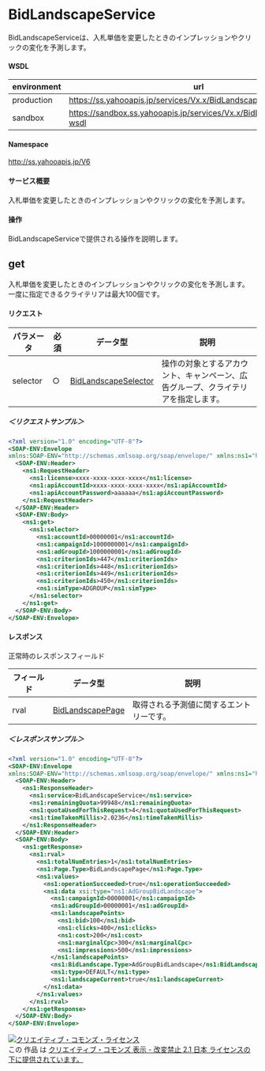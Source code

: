 # BidLandscapeService
BidLandscapeServiceは、入札単価を変更したときのインプレッションやクリックの変化を予測します。
#### WSDL
| environment | url |
|---|---|
| production  | https://ss.yahooapis.jp/services/Vx.x/BidLandscapeService?wsdl|
| sandbox  | https://sandbox.ss.yahooapis.jp/services/Vx.x/BidLandscapeService?wsdl|
#### Namespace
http://ss.yahooapis.jp/V6
#### サービス概要
入札単価を変更したときのインプレッションやクリックの変化を予測します。
#### 操作
BidLandscapeServiceで提供される操作を説明します。
<br>
## get
入札単価を変更したときのインプレッションやクリックの変化を予測します。<br>
一度に指定できるクライテリアは最大100個です。

#### リクエスト

| パラメータ | 必須 | データ型 | 説明 | 
|---|---|---|---|
| selector | ○ | [BidLandscapeSelector](../data/BidLandscapeSelector.md) | 操作の対象とするアカウント、キャンペーン、広告グループ、クライテリアを指定します。 | 
##### ＜リクエストサンプル＞
```xml
<?xml version="1.0" encoding="UTF-8"?>
<SOAP-ENV:Envelope 
xmlns:SOAP-ENV="http://schemas.xmlsoap.org/soap/envelope/" xmlns:ns1="http://ss.yahooapis.jp/V6">
  <SOAP-ENV:Header>
    <ns1:RequestHeader>
      <ns1:license>xxxx-xxxx-xxxx-xxxx</ns1:license>
      <ns1:apiAccountId>xxxx-xxxx-xxxx-xxxx</ns1:apiAccountId>
      <ns1:apiAccountPassword>aaaaaa</ns1:apiAccountPassword>
    </ns1:RequestHeader>
  </SOAP-ENV:Header>
  <SOAP-ENV:Body>
    <ns1:get>
      <ns1:selector>
        <ns1:accountId>00000001</ns1:accountId>
        <ns1:campaignId>1000000001</ns1:campaignId>
        <ns1:adGroupId>1000000001</ns1:adGroupId>
        <ns1:criterionIds>447</ns1:criterionIds>
        <ns1:criterionIds>448</ns1:criterionIds>
        <ns1:criterionIds>449</ns1:criterionIds>
        <ns1:criterionIds>450</ns1:criterionIds>
        <ns1:simType>ADGROUP</ns1:simType>
      </ns1:selector>
    </ns1:get>
  </SOAP-ENV:Body>
</SOAP-ENV:Envelope>

```
#### レスポンス
正常時のレスポンスフィールド

| フィールド | データ型 | 説明 | 
|---|---|---|
| rval | [BidLandscapePage](../data/BidLandscapePage.md) | 取得される予測値に関するエントリーです。 | 
##### ＜レスポンスサンプル＞
```xml
<?xml version="1.0" encoding="UTF-8"?>
<SOAP-ENV:Envelope 
xmlns:SOAP-ENV="http://schemas.xmlsoap.org/soap/envelope/" xmlns:ns1="http://ss.yahooapis.jp/V6" xmlns:xsi="http://www.w3.org/2001/XMLSchema-instance">
  <SOAP-ENV:Header>
    <ns1:ResponseHeader>
      <ns1:service>BidLandscapeService</ns1:service>
      <ns1:remainingQuota>99948</ns1:remainingQuota>
      <ns1:quotaUsedForThisRequest>4</ns1:quotaUsedForThisRequest>
      <ns1:timeTakenMillis>2.0236</ns1:timeTakenMillis>
    </ns1:ResponseHeader>
  </SOAP-ENV:Header>
  <SOAP-ENV:Body>
    <ns1:getResponse>
      <ns1:rval>
        <ns1:totalNumEntries>1</ns1:totalNumEntries>
        <ns1:Page.Type>BidLandscapePage</ns1:Page.Type>
        <ns1:values>
          <ns1:operationSucceeded>true</ns1:operationSucceeded>
          <ns1:data xsi:type="ns1:AdGroupBidLandscape">
            <ns1:campaignId>00000001</ns1:campaignId>
            <ns1:adGroupId>00000001</ns1:adGroupId>
            <ns1:landscapePoints>
              <ns1:bid>100</ns1:bid>
              <ns1:clicks>400</ns1:clicks>
              <ns1:cost>200</ns1:cost>
              <ns1:marginalCpc>300</ns1:marginalCpc>
              <ns1:impressions>500</ns1:impressions>
            </ns1:landscapePoints>
            <ns1:BidLandscape.Type>AdGroupBidLandscape</ns1:BidLandscape.Type>
            <ns1:type>DEFAULT</ns1:type>
            <ns1:landscapeCurrent>true</ns1:landscapeCurrent>
          </ns1:data>
        </ns1:values>
      </ns1:rval>
    </ns1:getResponse>
  </SOAP-ENV:Body>
</SOAP-ENV:Envelope>
```

<a rel="license" href="http://creativecommons.org/licenses/by-nd/2.1/jp/"><img alt="クリエイティブ・コモンズ・ライセンス" style="border-width:0" src="https://i.creativecommons.org/l/by-nd/2.1/jp/88x31.png" /></a><br />この 作品 は <a rel="license" href="http://creativecommons.org/licenses/by-nd/2.1/jp/">クリエイティブ・コモンズ 表示 - 改変禁止 2.1 日本 ライセンスの下に提供されています。</a>
